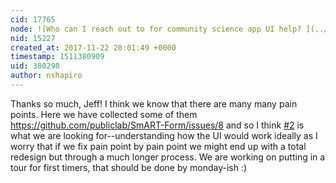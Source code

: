 ```yaml
---
cid: 17765
node: ![Who can I reach out to for community science app UI help? ](../notes/nshapiro/11-22-2017/who-can-i-reach-out-to-for-community-science-app-ui-help)
nid: 15227
created_at: 2017-11-22 20:01:49 +0000
timestamp: 1511380909
uid: 380298
author: nshapiro
---
```


Thanks so much, Jeff! I think we know that there are many many pain points. Here we have collected some of them https://github.com/publiclab/SmART-Form/issues/8 and so I think [#2](/n/2) is what we are looking for--understanding how the UI would work ideally as I worry that if we fix pain point by pain point we might end up with a total redesign but through a much longer process.  We are working on putting in a tour for first timers, that should be done by monday-ish :)